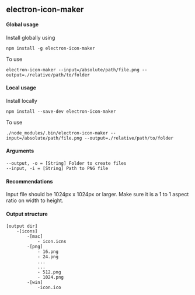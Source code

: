 ## electron-icon-maker

#### Global usage

Install globally using

```
npm install -g electron-icon-maker
```

To use

```
electron-icon-maker --input=/absolute/path/file.png --output=./relative/path/to/folder
```

#### Local usage

Install locally
```
npm install --save-dev electron-icon-maker
```

To use
```
./node_modules/.bin/electron-icon-maker --input=/absolute/path/file.png --output=./relative/path/to/folder
```

#### Arguments

```
--output, -o = [String] Folder to create files
--input, -i = [String] Path to PNG file
```

#### Recommendations
Input file should be 1024px x 1024px or larger. Make sure it is a 1 to 1 aspect ratio on width to height.

#### Output structure
```
[output dir]
    -[icons]
        -[mac]
            - icon.icns
        -[png]
            - 16.png
            - 24.png
            ...
            ...
            - 512.png
            - 1024.png
        -[win]
            -icon.ico
```